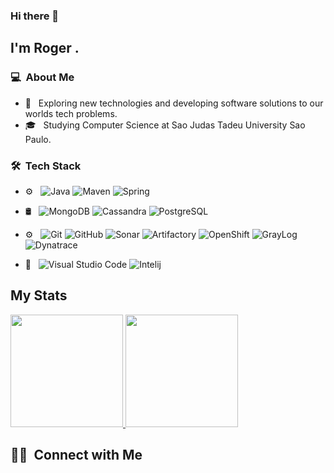 ### Hi there 👋

## I'm Roger .

### 💻 &nbsp;About Me 

- 🤔 &nbsp; Exploring new technologies and developing software solutions to our worlds tech problems.
- 🎓 &nbsp; Studying Computer Science at Sao Judas Tadeu University Sao Paulo.


### 🛠 &nbsp;Tech Stack

- ⚙️ &nbsp;
  ![Java](https://img.shields.io/badge/Open_JDK-333333?logo=openjdk&logoColor=orange)
  ![Maven](https://img.shields.io/badge/Maven-333333?logo=apachemaven&logoColor=blue)
  ![Spring](https://img.shields.io/badge/Spring-333333?logo=spring)
- 🛢 &nbsp;
  ![MongoDB](https://img.shields.io/badge/-MongoDB-333333?style=flat&logo=mongodb)
  ![Cassandra](https://img.shields.io/badge/Cassandra-333333?logo=apachecassandra)
  ![PostgreSQL](https://img.shields.io/badge/Postgresql-333333?logo=postgresql)
- ⚙️ &nbsp;
  ![Git](https://img.shields.io/badge/-Git-333333?style=flat&logo=git)
  ![GitHub](https://img.shields.io/badge/-GitHub-333333?style=flat&logo=github)
  ![Sonar](https://img.shields.io/badge/-Sonar-333333?style=flat&logo=sonarqube)
  ![Artifactory](https://img.shields.io/badge/-Artifactory-333333?style=flat&logo=jfrog)
  ![OpenShift](https://img.shields.io/badge/-OpenShift-333333?style=flat&logo=redhatopenshift)
  ![GrayLog](https://img.shields.io/badge/-GrayLog-333333?style=flat&logo=graylog)
  ![Dynatrace](https://img.shields.io/badge/-AppDynamics-333333?style=flat&logo=dynatrace)
  
- 🔧 &nbsp;
  ![Visual Studio Code](https://img.shields.io/badge/-Visual%20Studio%20Code-333333?style=flat&logo=visual-studio-code&logoColor=007ACC)
  ![Intelij](https://img.shields.io/badge/-AppDynamics-333333?style=flat&logo=intellijidea)


<!-- ## Latest Articles under construction-->
<!-- BLOG-POST-LIST:START -->

<!-- BLOG-POST-LIST:END -->

## My Stats
<p>
<a href="https://github.com/AVS1508">
  <img height="180em" src="https://github-readme-stats.vercel.app/api?username=rogerss147&show_icons=true&theme=radical" />
  <img height="180em" src="https://github-readme-stats-eight-theta.vercel.app/api/top-langs/?username=rogerss147&theme=radical&layout=compact&exclude_lang=java+r" />
</a>
</p>


##  🤝🏻 &nbsp;Connect with Me
<!--
**rogerss147/rogerss147** is a ✨ _special_ ✨ repository because its `README.md` (this file) appears on your GitHub profile.
